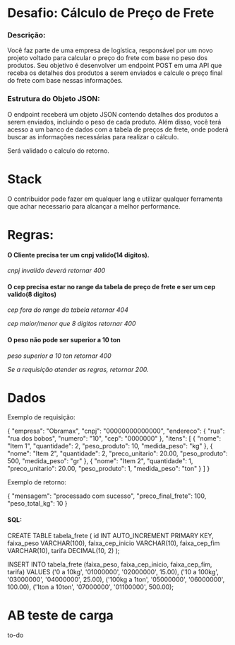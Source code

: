 # Desafio: Cálculo de Preço de Frete

### Descrição:

Você faz parte de uma empresa de logística, responsável por um novo projeto voltado para calcular o preço do frete com base no peso dos produtos. Seu objetivo é desenvolver um endpoint POST em uma API que receba os detalhes dos produtos a serem enviados e calcule o preço final do frete com base nessas informações.
 
### Estrutura do Objeto JSON:

O endpoint receberá um objeto JSON contendo detalhes dos produtos a serem enviados, incluindo o peso de cada produto. Além disso, você terá acesso a um banco de dados com a tabela de preços de frete, onde poderá buscar as informações necessárias para realizar o cálculo.

Será validado o calculo do retorno.
# Stack
O contribuidor pode fazer em qualquer lang e utilizar qualquer ferramenta que achar necessario para alcançar a melhor performance.

# Regras:

#### O Cliente precisa ter um cnpj valido(14 digitos).

_cnpj invalido deverá retornar 400_

#### O cep precisa estar no range da tabela de preço de frete e ser um cep valido(8 digitos)

_cep fora do range da tabela retornar 404_

_cep maior/menor que 8 digitos retornar 400_

#### O peso não pode ser superior a 10 ton

_peso superior a 10 ton retornar 400_

_Se a requisição atender as regras, retornar 200._

# Dados
Exemplo de requisição:

{
  "empresa": "Obramax", 
  "cnpj": "00000000000000",
  "endereco": {
    "rua": "rua dos bobos",
    "numero": "10",
    "cep": "0000000"
  },
  "itens": [
    {
      "nome": "Item 1",
      "quantidade": 2,
      "peso_produto": 10,
      "medida_peso": "kg"
    },
    {
      "nome": "Item 2",
      "quantidade": 2,
      "preco_unitario": 20.00,
      "peso_produto": 500,
      "medida_peso": "gr"
    },
    {
      "nome": "Item 2",
      "quantidade": 1,
      "preco_unitario": 20.00,
      "peso_produto": 1,
      "medida_peso": "ton"
    }
  ]
}

Exemplo de retorno:

{
  "mensagem": "processado com sucesso",
  "preco_final_frete": 100,
  "peso_total_kg": 10
}

#### SQL:
CREATE TABLE tabela_frete (
    id INT AUTO_INCREMENT PRIMARY KEY,
    faixa_peso VARCHAR(100),
    faixa_cep_inicio VARCHAR(10),
    faixa_cep_fim VARCHAR(10),
    tarifa DECIMAL(10, 2)
);

INSERT INTO tabela_frete (faixa_peso, faixa_cep_inicio, faixa_cep_fim, tarifa)
VALUES 
('0 a 10kg', '01000000', '02000000', 15.00),
('10 a 100kg', '03000000', '04000000', 25.00),
('100kg a 1ton', '05000000', '06000000', 100.00),
('1ton a 10ton', '07000000', '01100000', 500.00);


# AB teste de carga
to-do

